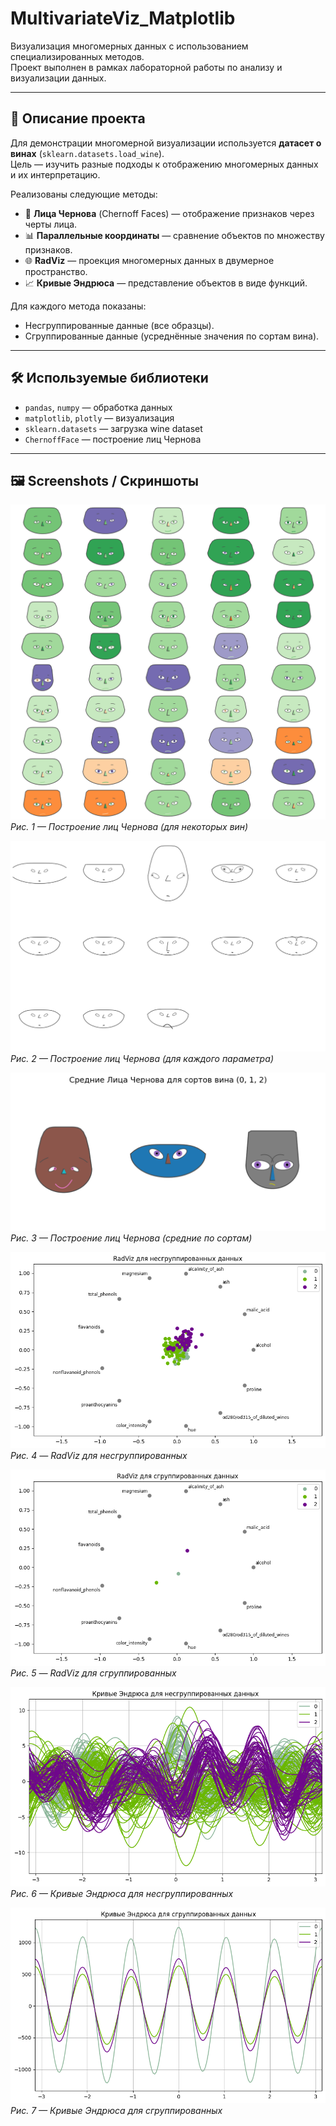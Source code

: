 # MultivariateViz_Matplotlib  

Визуализация многомерных данных с использованием специализированных методов.  
Проект выполнен в рамках лабораторной работы по анализу и визуализации данных. 

---

## 📌 Описание проекта  
Для демонстрации многомерной визуализации используется **датасет о винах** (`sklearn.datasets.load_wine`).  
Цель — изучить разные подходы к отображению многомерных данных и их интерпретацию.  

Реализованы следующие методы:  
- 👤 **Лица Чернова** (Chernoff Faces) — отображение признаков через черты лица.  
- 📊 **Параллельные координаты** — сравнение объектов по множеству признаков.  
- 🌐 **RadViz** — проекция многомерных данных в двумерное пространство.  
- 📈 **Кривые Эндрюса** — представление объектов в виде функций.  

Для каждого метода показаны:  
- Несгруппированные данные (все образцы).  
- Сгруппированные данные (усреднённые значения по сортам вина).  

---

## 🛠 Используемые библиотеки  
- `pandas`, `numpy` — обработка данных  
- `matplotlib`, `plotly` — визуализация  
- `sklearn.datasets` — загрузка wine dataset  
- `ChernoffFace` — построение лиц Чернова

---

## 🖼 Screenshots / Скриншоты

![task6](images/task6_example.png)
*Рис. 1 — Построение лиц Чернова (для некоторых вин)*

![task6](images/task6_features.png)
*Рис. 2 — Построение лиц Чернова (для каждого параметра)*

![task6](images/task6_mean.png)
*Рис. 3 — Построение лиц Чернова (средние по сортам)*

![task6](images/task6_radviz_all.png) 
*Рис. 4 — RadViz для несгруппированных*

![task6](images/task6_radviz_grouped.png)
*Рис. 5 — RadViz для сгруппированных* 

![task6](images/task6_andrews_curves_all.png)
*Рис. 6 — Кривые Эндрюса для несгруппированных* 

![task6](images/task6_andrews_curves_grouped.png)
*Рис. 7 — Кривые Эндрюса для сгруппированных* 
